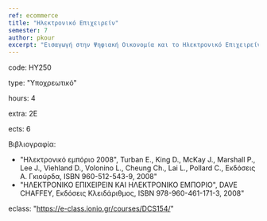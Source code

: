 ```yaml
---
ref: ecommerce
title: "Ηλεκτρονικό Επιχειρείν"
semester: 7
author: pkour
excerpt: "Εισαγωγή στην Ψηφιακή Οικονομία και το Ηλεκτρονικό Επιχειρείν. Βασικοί Ορισμοί. Ηλεκτρονικό Εμπόριο vs. Ηλεκτρονικό Επιχειρείν. Μοντέλα και Εφαρμογές Διεπιχειρησιακού (B2B) Ηλεκτρονικού Επιχειρείν. Μοντέλα και Εφαρμογές Πελατοκεντρικού (B2C) Ηλεκτρονικού Επιχειρείν. Άλλες Εφαρμογές Αξίας στην Ψηφιακή Οικονομία (Εταιρικές Πύλες, Ηλεκτρονική Διακυβέρνηση, Διαχείριση Σχέσεων με Πελάτες - CRM). Ηλεκτρονικά Συστήματα Πληρωμών (e-Payment). Τεχνολογίες και Δικτυακές Υποδομές (Intranets/Extranets, Δίκτυα VPN). Ηλεκτρονικό Μάρκετινγκ και Επικοινωνία. Ασφάλεια και Προστασία στο Ηλεκτρονικό Επιχειρείν. Νομοθετικό Πλαίσιο και Ηθική στο Ηλεκτρονικό Επιχειρείν. Στρατηγική Διαχείριση Ηλεκτρονικού Επιχειρείν. Νέες Μορφές Ηλεκτρονικού Επιχειρείν (Κινητό και Ασύρματο Επιχειρείν)."
---
```


code: ΗΥ250

type: "Υποχρεωτικό"

hours: 4

extra: 2Ε

ects: 6

Βιβλιογραφία: 
  - "Ηλεκτρονικό εμπόριο 2008", Turban E., King D., McKay J., Marshall P., Lee J., Viehland D., Volonino L., Cheung Ch., Lai L., Pollard C., Εκδόσεις Α. Γκιούρδα, ISBN 960-512-543-9, 2008"
  - "ΗΛΕΚΤΡΟΝΙΚΟ ΕΠΙΧΕΙΡΕΙΝ ΚΑΙ ΗΛΕΚΤΡΟΝΙΚΟ ΕΜΠΟΡΙΟ", DAVE CHAFFEY, Εκδόσεις Κλειδάριθμος, ISBN 978-960-461-171-3, 2008"
  
eclass: "https://e-class.ionio.gr/courses/DCS154/"
